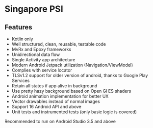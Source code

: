 # Singapore PSI

## Features

* Kotlin only
* Well structured, clean, reusable, testable code
* MvRx and Epoxy frameworks
* Unidirectional data flow
* Single Activity app architecture
* Modern Android Jetpack utilization (Navigation/ViewModel)
* Complies with service locator
* TLSv1.2 support for older version of android, thanks to Google Play Services
* Retain all states if app alive in background
* Use pretty hazy background based on Open Gl ES shaders
* Android animation implementation for better UX
* Vector drawables instead of normal images 
* Support 16 Android API and above
* Unit tests and instrumented tests (only basic logic is covered) 

Recommended to run on Android Studio 3.5 and above